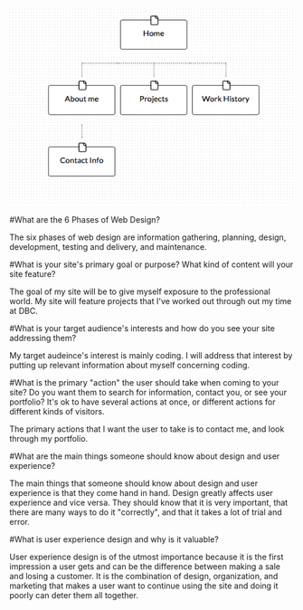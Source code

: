 ![SiteMap](imgs/site-map.png)

#What are the 6 Phases of Web Design?

The six phases of web design are information gathering, planning, design, development, testing and delivery, and maintenance.

#What is your site's primary goal or purpose? What kind of content will your site feature?

The goal of my site will be to give myself exposure to the professional world. My site will feature projects that I've worked out through out my time at DBC.

#What is your target audience's interests and how do  you see your site addressing them?

My target audeince's interest is mainly coding. I will address that interest by putting up relevant information about myself concerning coding.

#What is the primary "action" the user should take when coming to your site? Do you want them to search for information, contact you, or see your portfolio? It's ok to have several actions at once, or different actions for different kinds of visitors.

The primary actions that I want the user to take is to contact me, and look through my portfolio.

#What are the main things someone should know about design and user experience?

The main things that someone should know about design and user experience is that they come hand in hand. Design greatly affects user experience and vice versa. They should know that it is very important, that there are many ways to do it "correctly", and that it takes a lot of trial and error.

#What is user experience design and why is it valuable?

User experience design is of the utmost importance because it is the first impression a user gets and can be the difference between making a sale and losing a customer. It is the combination of design, organization, and marketing that makes a user want to continue using the site and doing it poorly can deter them all together.

